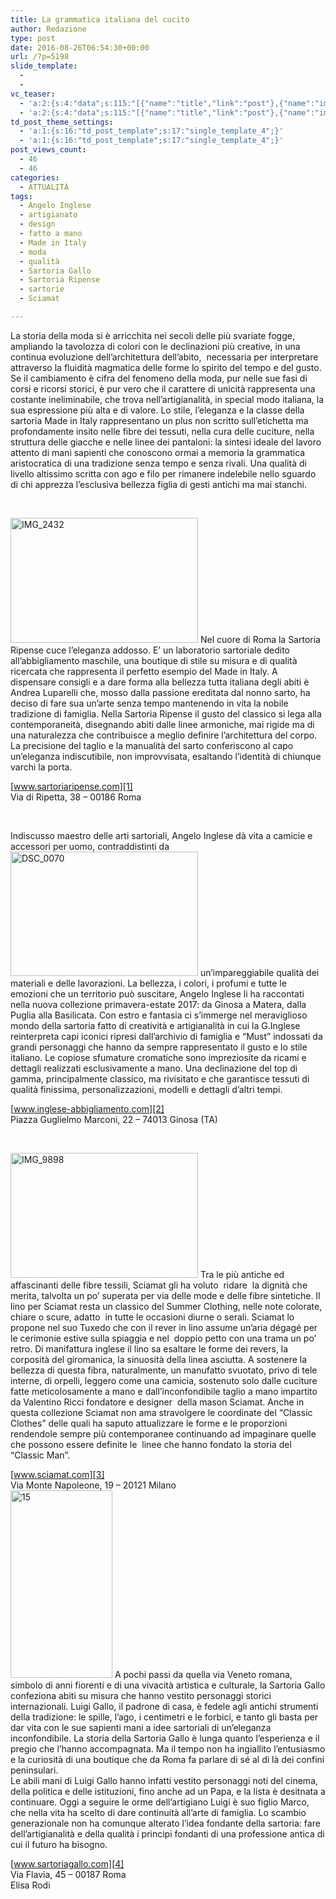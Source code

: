 ```yaml
---
title: La grammatica italiana del cucito
author: Redazione
type: post
date: 2016-08-26T06:54:30+00:00
url: /?p=5198
slide_template:
  - 
  - 
vc_teaser:
  - 'a:2:{s:4:"data";s:115:"[{"name":"title","link":"post"},{"name":"image","image":"featured","link":"none"},{"name":"text","mode":"excerpt"}]";s:7:"bgcolor";s:0:"";}'
  - 'a:2:{s:4:"data";s:115:"[{"name":"title","link":"post"},{"name":"image","image":"featured","link":"none"},{"name":"text","mode":"excerpt"}]";s:7:"bgcolor";s:0:"";}'
td_post_theme_settings:
  - 'a:1:{s:16:"td_post_template";s:17:"single_template_4";}'
  - 'a:1:{s:16:"td_post_template";s:17:"single_template_4";}'
post_views_count:
  - 46
  - 46
categories:
  - ATTUALITÀ
tags:
  - Angelo Inglese
  - artigianato
  - design
  - fatto a mano
  - Made in Italy
  - moda
  - qualità
  - Sartoria Gallo
  - Sartoria Ripense
  - sartorie
  - Sciamat

---
```

La storia della moda si è arricchita nei secoli delle più svariate fogge, ampliando la tavolozza di colori con le declinazioni più creative, in una continua evoluzione dell&#8217;architettura dell&#8217;abito,  necessaria per interpretare attraverso la fluidità magmatica delle forme lo spirito del tempo e del gusto. Se il cambiamento è cifra del fenomeno della moda, pur nelle sue fasi di corsi e ricorsi storici, è pur vero che il carattere di unicità rappresenta una costante ineliminabile, che trova nell&#8217;artigianalità, in special modo italiana, la sua espressione più alta e di valore. Lo stile, l&#8217;eleganza e la classe della sartoria Made in Italy rappresentano un plus non scritto sull&#8217;etichetta ma profondamente insito nelle fibre dei tessuti, nella cura delle cuciture, nella struttura delle giacche e nelle linee dei pantaloni: la sintesi ideale del lavoro attento di mani sapienti che conoscono ormai a memoria la grammatica aristocratica di una tradizione senza tempo e senza rivali. Una qualità di livello altissimo scritta con ago e filo per rimanere indelebile nello sguardo di chi apprezza l&#8217;esclusiva bellezza figlia di gesti antichi ma mai stanchi.

&nbsp;

<img decoding="async" loading="lazy" class="size-medium wp-image-5202 alignleft" src="https://progressonline.it/wp-content/uploads/2016/08/IMG_2432-300x200.jpg" alt="IMG_2432" width="300" height="200" /> Nel cuore di Roma la Sartoria Ripense cuce l&#8217;eleganza addosso. E&#8217; un laboratorio sartoriale dedito all&#8217;abbigliamento maschile, una boutique di stile su misura e di qualità ricercata che rappresenta il perfetto esempio del Made in Italy. A dispensare consigli e a dare forma alla bellezza tutta italiana degli abiti è Andrea Luparelli che, mosso dalla passione ereditata dal nonno sarto, ha deciso di fare sua un&#8217;arte senza tempo mantenendo in vita la nobile tradizione di famiglia. Nella Sartoria Ripense il gusto del classico si lega alla contemporaneità, disegnando abiti dalle linee armoniche, mai rigide ma di una naturalezza che contribuisce a meglio definire l&#8217;architettura del corpo. La precisione del taglio e la manualità del sarto conferiscono al capo un&#8217;eleganza indiscutibile, non improvvisata, esaltando l&#8217;identità di chiunque varchi la porta.

[www.sartoriaripense.com][1]  
Via di Ripetta, 38 &#8211; 00186 Roma

&nbsp;

Indiscusso maestro delle arti sartoriali, Angelo Inglese dà vita a camicie e accessori per uomo, contraddistinti da<img decoding="async" loading="lazy" class="size-medium wp-image-5200 alignright" src="https://progressonline.it/wp-content/uploads/2016/08/DSC_0070-300x199.jpg" alt="DSC_0070" width="300" height="199" /> un’impareggiabile qualità dei materiali e delle lavorazioni. La bellezza, i colori, i profumi e tutte le emozioni che un territorio può suscitare, Angelo Inglese li ha raccontati nella nuova collezione primavera-estate 2017: da Ginosa a Matera, dalla Puglia alla Basilicata. Con estro e fantasia ci s’immerge nel meraviglioso mondo della sartoria fatto di creatività e artigianalità in cui la G.Inglese reinterpreta capi iconici ripresi dall&#8217;archivio di famiglia e “Must” indossati da grandi personaggi che hanno da sempre rappresentato il gusto e lo stile italiano. Le copiose sfumature cromatiche sono impreziosite da ricami e dettagli realizzati esclusivamente a mano. Una declinazione del top di gamma, principalmente classico, ma rivisitato e che garantisce tessuti di qualità finissima, personalizzazioni, modelli e dettagli d&#8217;altri tempi.

[www.inglese-abbigliamento.com][2]  
Piazza Guglielmo Marconi, 22 &#8211; 74013 Ginosa (TA)

&nbsp;

<img decoding="async" loading="lazy" class="size-medium wp-image-5201 alignleft" src="https://progressonline.it/wp-content/uploads/2016/08/IMG_9898-300x200.jpg" alt="IMG_9898" width="300" height="200" /> Tra le più antiche ed affascinanti delle fibre tessili, Sciamat gli ha voluto  ridare  la dignità che merita, talvolta un po&#8217; superata per via delle mode e delle fibre sintetiche. Il lino per Sciamat resta un classico del Summer Clothing, nelle note colorate, chiare o scure, adatto  in tutte le occasioni diurne o serali. Sciamat lo propone nel suo Tuxedo che con il rever in lino assume un’aria dégagé per le cerimonie estive sulla spiaggia e nel  doppio petto con una trama un po’ retro. Di manifattura inglese il lino sa esaltare le forme dei revers, la corposità del giromanica, la sinuosità della linea asciutta. A sostenere la bellezza di questa fibra, naturalmente, un manufatto svuotato, privo di tele interne, di orpelli, leggero come una camicia, sostenuto solo dalle cuciture fatte meticolosamente a mano e dall’inconfondibile taglio a mano impartito da Valentino Ricci fondatore e designer  della mason Sciamat. Anche in questa collezione Sciamat non ama stravolgere le coordinate del “Classic Clothes” delle quali ha saputo attualizzare le forme e le proporzioni rendendole sempre più contemporanee continuando ad impaginare quelle che possono essere definite le  linee che hanno fondato la storia del “Classic Man”.

[www.sciamat.com][3]  
Via Monte Napoleone, 19 &#8211; 20121 Milano  
<img decoding="async" loading="lazy" class="size-medium wp-image-5199 alignleft" src="https://progressonline.it/wp-content/uploads/2016/08/15-163x300.jpg" alt="15" width="163" height="300" /> A pochi passi da quella via Veneto romana, simbolo di anni fiorenti e di una vivacità artistica e culturale, la Sartoria Gallo confeziona abiti su misura che hanno vestito personaggi storici internazionali. Luigi Gallo, il padrone di casa, è fedele agli antichi strumenti della tradizione: le spille, l&#8217;ago, i centimetri e le forbici, e tanto gli basta per dar vita con le sue sapienti mani a idee sartoriali di un&#8217;eleganza inconfondibile. La storia della Sartoria Gallo è lunga quanto l&#8217;esperienza e il pregio che l&#8217;hanno accompagnata. Ma il tempo non ha ingiallito l&#8217;entusiasmo e la curiosità di una boutique che da Roma fa parlare di sé al di là dei confini peninsulari.  
Le abili mani di Luigi Gallo hanno infatti vestito personaggi noti del cinema, della politica e delle istituzioni, fino anche ad un Papa, e la lista è desitnata a continuare. Oggi a seguire le orme dell&#8217;artigiano Luigi è suo figlio Marco, che nella vita ha scelto di dare continuità all&#8217;arte di famiglia. Lo scambio generazionale non ha comunque alterato l&#8217;idea fondante della sartoria: fare dell&#8217;artigianalità e della qualità i principi fondanti di una professione antica di cui il futuro ha bisogno.

[www.sartoriagallo.com][4]  
Via Flavia, 45 &#8211; 00187 Roma  
Elisa Rodi

 [1]: https://www.sartoriaripense.com
 [2]: https://www.inglese-abbigliamento.com
 [3]: https://www.sciamat.com
 [4]: https://www.sartoriagallo.com